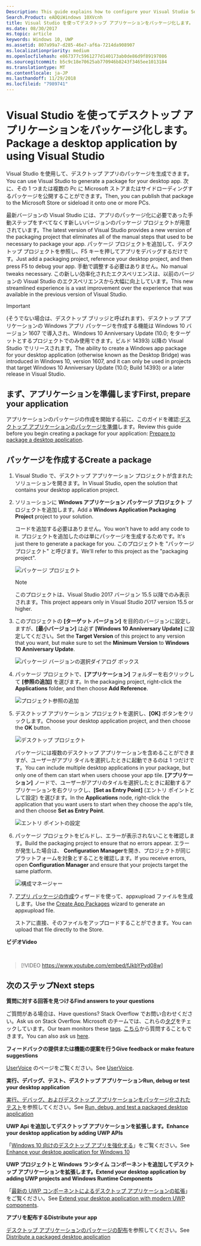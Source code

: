 ```yaml
---
Description: This guide explains how to configure your Visual Studio Solution to edit, debug, and package desktop application.
Search.Product: eADQiWindows 10XVcnh
title: Visual Studio を使ってデスクトップ アプリケーションをパッケージ化します。
ms.date: 08/30/2017
ms.topic: article
keywords: Windows 10, UWP
ms.assetid: 807a99a7-d285-46e7-af6a-7214da908907
ms.localizationpriority: medium
ms.openlocfilehash: e867377c5961277d140173ab0de86d9f89197086
ms.sourcegitcommit: b5c9c18e70625ab770946b8243f3465ee1013184
ms.translationtype: MT
ms.contentlocale: ja-JP
ms.lasthandoff: 11/29/2018
ms.locfileid: "7989741"
---
```

# <a name="package-a-desktop-application-by-using-visual-studio"></a><span data-ttu-id="3d40b-103">Visual Studio を使ってデスクトップ アプリケーションをパッケージ化します。</span><span class="sxs-lookup"><span data-stu-id="3d40b-103">Package a desktop application by using Visual Studio</span></span>

<span data-ttu-id="3d40b-104">Visual Studio を使用して、デスクトップ アプリのパッケージを生成できます。</span><span class="sxs-lookup"><span data-stu-id="3d40b-104">You can use Visual Studio to generate a package for your desktop app.</span></span> <span data-ttu-id="3d40b-105">次に、その 1 つまたは複数の Pc に Microsoft ストアまたはサイドローディングするパッケージを公開することができます。</span><span class="sxs-lookup"><span data-stu-id="3d40b-105">Then, you can publish that package to the Microsoft Store or sideload it onto one or more PCs.</span></span>

<span data-ttu-id="3d40b-106">最新バージョンの Visual Studio には、アプリのパッケージ化に必要であった手動ステップをすべてなくす新しいバージョンのパッケージ プロジェクトが用意されています。</span><span class="sxs-lookup"><span data-stu-id="3d40b-106">The latest version of Visual Studio provides a new version of the packaging project that eliminates all of the manual steps that used to be necessary to package your app.</span></span> <span data-ttu-id="3d40b-107">パッケージ プロジェクトを追加して、デスクトップ プロジェクトを参照し、F5 キーを押してアプリをデバッグするだけです。</span><span class="sxs-lookup"><span data-stu-id="3d40b-107">Just add a packaging project, reference your desktop project, and then press F5 to debug your app.</span></span> <span data-ttu-id="3d40b-108">手動で調整する必要はありません。</span><span class="sxs-lookup"><span data-stu-id="3d40b-108">No manual tweaks necessary.</span></span> <span data-ttu-id="3d40b-109">この新しい効率化されたエクスペリエンスは、以前のバージョンの Visual Studio のエクスペリエンスから大幅に向上しています。</span><span class="sxs-lookup"><span data-stu-id="3d40b-109">This new streamlined experience is a vast improvement over the experience that was available in the previous version of Visual Studio.</span></span>

>[!IMPORTANT]
><span data-ttu-id="3d40b-110">(そうでない場合は、デスクトップ ブリッジと呼ばれます)、デスクトップ アプリケーションの Windows アプリ パッケージを作成する機能は Windows 10 バージョン 1607 で導入され、Windows 10 Anniversary Update (10.0; をターゲットとするプロジェクトでのみ使用できます。ビルド 14393) 以降の Visual Studio でリリースされます。</span><span class="sxs-lookup"><span data-stu-id="3d40b-110">The ability to create a Windows app package for your desktop application (otherwise known as the Desktop Bridge) was introduced in Windows 10, version 1607, and it can only be used in projects that target Windows 10 Anniversary Update (10.0; Build 14393) or a later release in Visual Studio.</span></span>

## <a name="first-prepare-your-application"></a><span data-ttu-id="3d40b-111">まず、アプリケーションを準備します</span><span class="sxs-lookup"><span data-stu-id="3d40b-111">First, prepare your application</span></span>

<span data-ttu-id="3d40b-112">アプリケーションのパッケージの作成を開始する前に、このガイドを確認:[デスクトップ アプリケーションのパッケージを準備](desktop-to-uwp-prepare.md)します。</span><span class="sxs-lookup"><span data-stu-id="3d40b-112">Review this guide before you begin creating a package for your application: [Prepare to package a desktop application](desktop-to-uwp-prepare.md).</span></span>

<a id="new-packaging-project"/>

## <a name="create-a-package"></a><span data-ttu-id="3d40b-113">パッケージを作成する</span><span class="sxs-lookup"><span data-stu-id="3d40b-113">Create a package</span></span>

1. <span data-ttu-id="3d40b-114">Visual Studio で、デスクトップ アプリケーション プロジェクトが含まれたソリューションを開きます。</span><span class="sxs-lookup"><span data-stu-id="3d40b-114">In Visual Studio, open the solution that contains your desktop application project.</span></span>

2. <span data-ttu-id="3d40b-115">ソリューションに **Windows アプリケーション パッケージ プロジェクト** プロジェクトを追加します。</span><span class="sxs-lookup"><span data-stu-id="3d40b-115">Add a **Windows Application Packaging Project** project to your solution.</span></span>

   <span data-ttu-id="3d40b-116">コードを追加する必要はありません。</span><span class="sxs-lookup"><span data-stu-id="3d40b-116">You won't have to add any code to it.</span></span> <span data-ttu-id="3d40b-117">プロジェクトを追加したのは単にパッケージを生成するためです。</span><span class="sxs-lookup"><span data-stu-id="3d40b-117">It's just there to generate a package for you.</span></span> <span data-ttu-id="3d40b-118">このプロジェクトを "パッケージ プロジェクト" と呼びます。</span><span class="sxs-lookup"><span data-stu-id="3d40b-118">We'll refer to this project as the "packaging project".</span></span>

   ![パッケージ プロジェクト](images/desktop-to-uwp/packaging-project.png)

   >[!NOTE]
   ><span data-ttu-id="3d40b-120">このプロジェクトは、Visual Studio 2017 バージョン 15.5 以降でのみ表示されます。</span><span class="sxs-lookup"><span data-stu-id="3d40b-120">This project appears only in Visual Studio 2017 version 15.5 or higher.</span></span>

3. <span data-ttu-id="3d40b-121">このプロジェクトの **[ターゲット バージョン]** を目的のバージョンに設定しますが、**[最小バージョン]** は必ず **[Windows 10 Anniversary Update]** に設定してください。</span><span class="sxs-lookup"><span data-stu-id="3d40b-121">Set the **Target Version** of this project to any version that you want, but make sure to set the **Minimum Version** to **Windows 10 Anniversary Update**.</span></span>

   ![パッケージ バージョンの選択ダイアログ ボックス](images/desktop-to-uwp/packaging-version.png)

4. <span data-ttu-id="3d40b-123">パッケージ プロジェクトで、**[アプリケーション]** フォルダーを右クリックして **[参照の追加]** を選びます。</span><span class="sxs-lookup"><span data-stu-id="3d40b-123">In the packaging project, right-click the **Applications** folder, and then choose **Add Reference**.</span></span>

   ![プロジェクト参照の追加](images/desktop-to-uwp/add-project-reference.png)

5. <span data-ttu-id="3d40b-125">デスクトップ アプリケーション プロジェクトを選択し、**[OK]** ボタンをクリックします。</span><span class="sxs-lookup"><span data-stu-id="3d40b-125">Choose your desktop application project, and then choose the **OK** button.</span></span>

   ![デスクトップ プロジェクト](images/desktop-to-uwp/reference-project.png)

   <span data-ttu-id="3d40b-127">パッケージには複数のデスクトップ アプリケーションを含めることができますが、ユーザーがアプリ タイルを選択したときに起動できるのは 1 つだけです。</span><span class="sxs-lookup"><span data-stu-id="3d40b-127">You can include multiple desktop applications in your package, but only one of them can start when users choose your app tile.</span></span> <span data-ttu-id="3d40b-128">**[アプリケーション]** ノードで、ユーザーがアプリのタイルを選択したときに起動するアプリケーションを右クリックし、**[Set as Entry Point]** (エントリ ポイントとして設定) を選びます。</span><span class="sxs-lookup"><span data-stu-id="3d40b-128">In the **Applications** node, right-click the application that you want users to start when they choose the app's tile, and then choose **Set as Entry Point**.</span></span>

   ![エントリ ポイントの設定](images/desktop-to-uwp/entry-point-set.png)

6. <span data-ttu-id="3d40b-130">パッケージ プロジェクトをビルドし、エラーが表示されないことを確認します。</span><span class="sxs-lookup"><span data-stu-id="3d40b-130">Build the packaging project to ensure that no errors appear.</span></span>  <span data-ttu-id="3d40b-131">エラーが発生した場合は、 **Configuration Manager**を開き、プロジェクトが同じプラットフォームを対象とすることを確認します。</span><span class="sxs-lookup"><span data-stu-id="3d40b-131">If you receive errors, open **Configuration Manager** and ensure that your projects target the same platform.</span></span>

   ![構成マネージャー](images/desktop-to-uwp/config-manager.png)

7. <span data-ttu-id="3d40b-133">[アプリ パッケージの作成](../packaging/packaging-uwp-apps.md)ウィザードを使って、appxupload ファイルを生成します。</span><span class="sxs-lookup"><span data-stu-id="3d40b-133">Use the [Create App Packages](../packaging/packaging-uwp-apps.md) wizard to generate an appxupload file.</span></span>

   <span data-ttu-id="3d40b-134">ストアに直接、そのファイルをアップロードすることができます。</span><span class="sxs-lookup"><span data-stu-id="3d40b-134">You can upload that file directly to the Store.</span></span>

**<span data-ttu-id="3d40b-135">ビデオ</span><span class="sxs-lookup"><span data-stu-id="3d40b-135">Video</span></span>**

&nbsp;
> [!VIDEO https://www.youtube.com/embed/fJkbYPyd08w]

## <a name="next-steps"></a><span data-ttu-id="3d40b-136">次のステップ</span><span class="sxs-lookup"><span data-stu-id="3d40b-136">Next steps</span></span>

**<span data-ttu-id="3d40b-137">質問に対する回答を見つける</span><span class="sxs-lookup"><span data-stu-id="3d40b-137">Find answers to your questions</span></span>**

<span data-ttu-id="3d40b-138">ご質問がある場合は、</span><span class="sxs-lookup"><span data-stu-id="3d40b-138">Have questions?</span></span> <span data-ttu-id="3d40b-139">Stack Overflow でお問い合わせください。</span><span class="sxs-lookup"><span data-stu-id="3d40b-139">Ask us on Stack Overflow.</span></span> <span data-ttu-id="3d40b-140">Microsoft のチームでは、これらの[タグ](http://stackoverflow.com/questions/tagged/project-centennial+or+desktop-bridge)をチェックしています。</span><span class="sxs-lookup"><span data-stu-id="3d40b-140">Our team monitors these [tags](http://stackoverflow.com/questions/tagged/project-centennial+or+desktop-bridge).</span></span> <span data-ttu-id="3d40b-141">[こちら](https://social.msdn.microsoft.com/Forums/en-US/home?filter=alltypes&sort=relevancedesc&searchTerm=%5BDesktop%20Converter%5D)から質問することもできます。</span><span class="sxs-lookup"><span data-stu-id="3d40b-141">You can also ask us [here](https://social.msdn.microsoft.com/Forums/en-US/home?filter=alltypes&sort=relevancedesc&searchTerm=%5BDesktop%20Converter%5D).</span></span>

**<span data-ttu-id="3d40b-142">フィードバックの提供または機能の提案を行う</span><span class="sxs-lookup"><span data-stu-id="3d40b-142">Give feedback or make feature suggestions</span></span>**

<span data-ttu-id="3d40b-143">[UserVoice](https://wpdev.uservoice.com/forums/110705-universal-windows-platform/category/161895-desktop-bridge-centennial) のページをご覧ください。</span><span class="sxs-lookup"><span data-stu-id="3d40b-143">See [UserVoice](https://wpdev.uservoice.com/forums/110705-universal-windows-platform/category/161895-desktop-bridge-centennial).</span></span>

**<span data-ttu-id="3d40b-144">実行、デバッグ、テスト、デスクトップ アプリケーション</span><span class="sxs-lookup"><span data-stu-id="3d40b-144">Run, debug or test your desktop application</span></span>**

<span data-ttu-id="3d40b-145">[実行、デバッグ、およびデスクトップ アプリケーションをパッケージ化されたテスト](desktop-to-uwp-debug.md)を参照してください。</span><span class="sxs-lookup"><span data-stu-id="3d40b-145">See [Run, debug, and test a packaged desktop application](desktop-to-uwp-debug.md)</span></span>

**<span data-ttu-id="3d40b-146">UWP Api を追加してデスクトップ アプリケーションを拡張します。</span><span class="sxs-lookup"><span data-stu-id="3d40b-146">Enhance your desktop application by adding UWP APIs</span></span>**

<span data-ttu-id="3d40b-147">「[Windows 10 向けのデスクトップ アプリを強化する](desktop-to-uwp-enhance.md)」をご覧ください。</span><span class="sxs-lookup"><span data-stu-id="3d40b-147">See [Enhance your desktop application for Windows 10](desktop-to-uwp-enhance.md)</span></span>

**<span data-ttu-id="3d40b-148">UWP プロジェクトと Windows ランタイム コンポーネントを追加してデスクトップ アプリケーションを拡張します。</span><span class="sxs-lookup"><span data-stu-id="3d40b-148">Extend your desktop application by adding UWP projects and Windows Runtime Components</span></span>**

<span data-ttu-id="3d40b-149">「[最新の UWP コンポーネントによるデスクトップ アプリケーションの拡張](desktop-to-uwp-extend.md)」をご覧ください。</span><span class="sxs-lookup"><span data-stu-id="3d40b-149">See [Extend your desktop application with modern UWP components](desktop-to-uwp-extend.md).</span></span>

**<span data-ttu-id="3d40b-150">アプリを配布する</span><span class="sxs-lookup"><span data-stu-id="3d40b-150">Distribute your app</span></span>**

<span data-ttu-id="3d40b-151">[デスクトップ アプリケーションのパッケージの配布](desktop-to-uwp-distribute.md)を参照してください。</span><span class="sxs-lookup"><span data-stu-id="3d40b-151">See [Distribute a packaged desktop application](desktop-to-uwp-distribute.md)</span></span>

